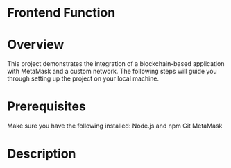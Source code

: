 # Frontend Function
# Overview
This project demonstrates the integration of a blockchain-based application with MetaMask and a custom network. The following steps will guide you through setting up the project on your local machine.

# Prerequisites
Make sure you have the following installed:
Node.js and npm
Git
MetaMask

# Description



